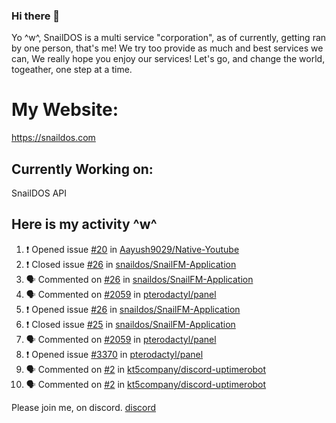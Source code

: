 ### Hi there 👋
Yo ^w^,
SnailDOS is a multi service "corporation", as of currently, getting ran by one person, that's me!
We try too provide as much and best services we can, We really hope you enjoy our services!
Let's go, and change the world, togeather, one step at a time.
# My Website:
https://snaildos.com
## Currently Working on:
SnailDOS API
## Here is my activity ^w^
<!--START_SECTION:activity-->
1. ❗️ Opened issue [#20](https://github.com/Aayush9029/Native-Youtube/issues/20) in [Aayush9029/Native-Youtube](https://github.com/Aayush9029/Native-Youtube)
2. ❗️ Closed issue [#26](https://github.com/snaildos/SnailFM-Application/issues/26) in [snaildos/SnailFM-Application](https://github.com/snaildos/SnailFM-Application)
3. 🗣 Commented on [#26](https://github.com/snaildos/SnailFM-Application/issues/26) in [snaildos/SnailFM-Application](https://github.com/snaildos/SnailFM-Application)
4. 🗣 Commented on [#2059](https://github.com/pterodactyl/panel/issues/2059) in [pterodactyl/panel](https://github.com/pterodactyl/panel)
5. ❗️ Opened issue [#26](https://github.com/snaildos/SnailFM-Application/issues/26) in [snaildos/SnailFM-Application](https://github.com/snaildos/SnailFM-Application)
6. ❗️ Closed issue [#25](https://github.com/snaildos/SnailFM-Application/issues/25) in [snaildos/SnailFM-Application](https://github.com/snaildos/SnailFM-Application)
7. 🗣 Commented on [#2059](https://github.com/pterodactyl/panel/issues/2059) in [pterodactyl/panel](https://github.com/pterodactyl/panel)
8. ❗️ Opened issue [#3370](https://github.com/pterodactyl/panel/issues/3370) in [pterodactyl/panel](https://github.com/pterodactyl/panel)
9. 🗣 Commented on [#2](https://github.com/kt5company/discord-uptimerobot/issues/2) in [kt5company/discord-uptimerobot](https://github.com/kt5company/discord-uptimerobot)
10. 🗣 Commented on [#2](https://github.com/kt5company/discord-uptimerobot/issues/2) in [kt5company/discord-uptimerobot](https://github.com/kt5company/discord-uptimerobot)
<!--END_SECTION:activity-->
Please join me, on discord.
[discord](https://invite.gg/snaildos)
